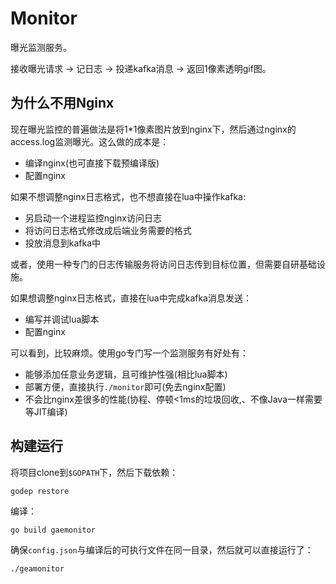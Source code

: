 # Monitor

曝光监测服务。

接收曝光请求 -> 记日志 -> 投递kafka消息 -> 返回1像素透明gif图。



## 为什么不用Nginx

现在曝光监控的普遍做法是将1*1像素图片放到nginx下，然后通过nginx的access.log监测曝光。这么做的成本是：

- 编译nginx(也可直接下载预编译版)
- 配置nginx

如果不想调整nginx日志格式，也不想直接在lua中操作kafka:

- 另启动一个进程监控nginx访问日志
- 将访问日志格式修改成后端业务需要的格式
- 投放消息到kafka中

或者，使用一种专门的日志传输服务将访问日志传到目标位置，但需要自研基础设施。

如果想调整nginx日志格式，直接在lua中完成kafka消息发送：

- 编写并调试lua脚本
- 配置nginx

   

可以看到，比较麻烦。使用go专门写一个监测服务有好处有：

- 能够添加任意业务逻辑，且可维护性强(相比lua脚本)
- 部署方便，直接执行`./monitor`即可(免去nginx配置)
- 不会比nginx差很多的性能(协程、停顿<1ms的垃圾回收,、不像Java一样需要等JIT编译)

## 构建运行

将项目clone到`$GOPATH`下，然后下载依赖：

```
godep restore
```

编译：

```
go build gaemonitor
```

确保`config.json`与编译后的可执行文件在同一目录，然后就可以直接运行了：

```
./geamonitor
```

